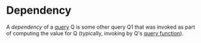 # Dependency

A *dependency* of a [query] Q is some other query Q1 that was invoked as part of computing the value for Q (typically, invoking by Q's [query function]).

[query]: ./query.md
[query function]: ./query_function.md